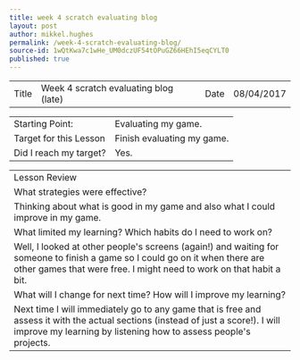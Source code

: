 ```yaml
---
title: week 4 scratch evaluating blog
layout: post
author: mikkel.hughes
permalink: /week-4-scratch-evaluating-blog/
source-id: 1wQtKwa7c1wHe_UM0dczUF54tOPuGZ66HEhI5eqCYLT0
published: true
---
```

<table>
  <tr>
    <td>Title</td>
    <td>Week 4 scratch evaluating blog (late)</td>
    <td>    Date</td>
    <td>08/04/2017</td>
  </tr>
</table>


<table>
  <tr>
    <td>Starting Point:</td>
    <td>Evaluating my game.</td>
  </tr>
  <tr>
    <td>Target for this Lesson</td>
    <td>Finish evaluating my game.</td>
  </tr>
  <tr>
    <td>Did I reach my target? </td>
    <td>Yes.</td>
  </tr>
</table>


<table>
  <tr>
    <td>Lesson Review</td>
  </tr>
  <tr>
    <td> What strategies were effective?</td>
  </tr>
  <tr>
    <td>Thinking about what is good in my game and also what I could improve in my game.</td>
  </tr>
  <tr>
    <td>What limited my learning? Which habits do I need to work on?</td>
  </tr>
  <tr>
    <td>Well, I looked at other people's screens (again!) and waiting for someone to finish a game so I could go on it when there are other games that were free. I might need to work on that habit a bit.</td>
  </tr>
  <tr>
    <td>What will I change for next time? How will I improve my learning?</td>
  </tr>
  <tr>
    <td>Next time I will immediately go to any game that is free and assess it with the actual sections (instead of just a score!). I will improve my learning by listening how to assess people's projects.</td>
  </tr>
</table>


